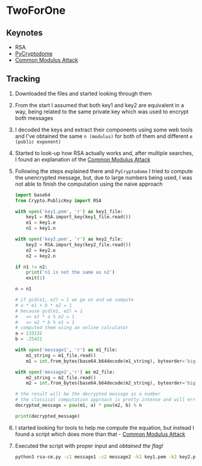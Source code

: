 # TwoForOne

## Keynotes

* RSA 
* [PyCryptodome](https://pycryptodome.readthedocs.io/en/latest/src/public_key/rsa.html)
* [Common Modulus Attack](https://github.com/HexPandaa/RSA-Common-Modulus-Attack)

## Tracking

1. Downloaded the files and started looking through them

2. From the start I assumed that both key1 and key2 are equivalent in a way, being related to the same private key which was used to encrypt both messages

3. I decoded the keys and extract their components using some web tools and I've obtained the same `n (modulus)` for both of them and different `e (public exponent)`

4. Started to look-up how RSA actually works and, after multiple searches, I found an explanation of the [Common Modulus Attack](https://crypto.stackexchange.com/questions/81807/how-to-recover-a-message-with-shared-modulus-for-textbook-rsa)

5. Following the steps explained there and `PyCryptodome` I tried to compute the unencrypted message, but, due to large numbers being used, I was not able to finish the computation using the naive approach
    ```python
    import base64
    from Crypto.PublicKey import RSA

    with open('key1.pem', 'r') as key1_file:
        key1 = RSA.import_key(key1_file.read())
        e1 = key1.e
        n1 = key1.n

    with open('key2.pem', 'r') as key2_file:
        key2 = RSA.import_key(key2_file.read())
        e2 = key2.e
        n2 = key2.n

    if n1 != n2:
        print('n1 is not the same as n2')
        exit(1)

    n = n1

    # if gcd(e1, e2) = 1 we go on and we compute
    # a * e1 + b * e2 = 1
    # because gcd(e1, e2) = 1 
    #   => e1 * a % e2 = 1
    #   => e2 * b % e1 = 1
    # computed them using an online calculator
    a = 133132
    b = -25421

    with open('message1', 'r') as m1_file:
        m1_string = m1_file.read()
        m1 = int.from_bytes(base64.b64decode(m1_string), byteorder='big', signed=False)

    with open('message2','r') as m2_file:
        m2_string = m2_file.read()
        m2 = int.from_bytes(base64.b64decode(m2_string), byteorder='big', signed=False)

    # the result will be the decrypted message as a number
    # the classical computation approach is pretty intense and will error out in the end so I decided to try another way
    decrypted_message = pow(m1, a) * pow(m2, b) % n

    print(decrypted_message)
    ```

6. I started looking for tools to help me compute the equation, but instead I found a script which does more than that - [Common Modulus Attack](https://github.com/HexPandaa/RSA-Common-Modulus-Attack)

7. Executed the script with proper input and *obtained the flag!*
    ```bash
    python3 rsa-cm.py -c1 message1 -c2 message2 -k1 key1.pem -k2 key2.pem
    ```